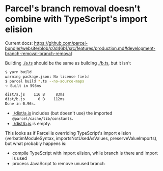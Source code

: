 # Parcel's branch removal doesn't combine with TypeScript's import elision

Current docs: https://github.com/parcel-bundler/website/blob/c0d46b1/src/features/production.md#development-branch-removal-branch-removal

Building [./a.ts](./a.ts) should be the same as building [./b.ts](./b.ts), but it isn't

```sh
$ yarn build
warning package.json: No license field
$ parcel build *.ts --no-source-maps
✨ Built in 595ms

dist/a.js    116 B     83ms
dist/b.js      0 B    112ms
Done in 0.96s.
```

- [./dist/a.js](./dist/a.js) includes (but doesn't use) the imported `@parcel/cache/lib/constants`.
- [./dist/b.js](./dist/b.js) is empty.

This looks as if Parcel is overriding TypeScript's import elision (verbatimModuleSyntax, importsNotUsedAsValues, preserveValueImports), but what probably happens is:
- compile TypeScript with import elision, while branch is there and import is used
- process JavaScript to remove unused branch
